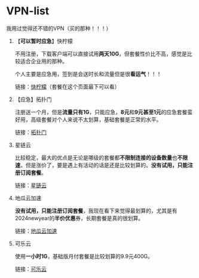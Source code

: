 # VPN-list
我用过觉得还不错的VPN（买的那种！！！）
1. 【**可以暂时应急**】快柠檬
    
    不用注册，下载客户端可以直接试用**两天10G**，但套餐性价比不高，感觉是比较适合企业用的那种。
    
    个人主要是应急用，签到是会送时长和流量但是很**看运气**！！！
    
    链接：[快柠檬](https://nmapi.site/s/and109/qfijrnr)（套餐在这个页面最下可以看）
    
2. 【应急】拓扑门
    
    注册送一个月，但是**流量只有1G**，只能应急，**8元**和**9元甚至1元**的应急套餐蛮好用，高级套餐对个人来说不太划算，基础套餐是正常的水平。
    
    链接：[拓扑门](https://topman8848.com/auth/register?code=fJGi)
    
3. 星链云
    
    比较稳定，最大的优点是无论是哪级的套餐都**不限制连接的设备数量**也**不限速**，但是涨价了，要是遇上有活动的话是还是比较划算的。**没有试用，只能注册订阅套餐**。
    
    链接：[星链云](https://www.starlinkcloud.club/#/register?code=wcyyI4LE)
    
4. 地瓜云加速
    
    **没有试用，只能注册订阅套餐**，我现在看下来觉得最划算的，尤其是有2024newyear的**半价优惠**券，长期套餐是真的很划算。
    
    链接：[地瓜云加速](https://www.dgss28.net/#/register?code=1QNFKfd5)

5. 可乐云
    
    使用**一小时1G**，基础版月付套餐是比较划算的9.9元400G。
    
    链接：[可乐云](https://www.leluocloud.com/#/register?code=r61kHsaE)

